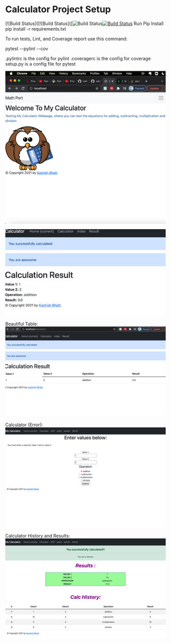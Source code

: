 # Calculator Project Setup
[![Build Status]([![Build Status]([![Build Status](https://app.travis-ci.com/Kabhatt/calc2.svg?branch=Refracted)[![Build Status](https://app.travis-ci.com/Kabhatt/calc2.svg?branch=main)](https://app.travis-ci.com/Kabhatt/calc2)
Run Pip Install
pip install -r requirements.txt

To run tests, Lint, and Coverage report use this command:

pytest  --pylint --cov

.pylintrc is the config for pylint
.coveragerc is the config for coverage
setup.py is a config file for pytest


 ![img.png](img.png)
 

![img_1.png](img_1.png)


Beautiful Table: 
![img_2.png](img_2.png)

Calculator (Error):
![img_3.png](img_3.png)

Calculator History and Results:
![img_4.png](img_4.png)